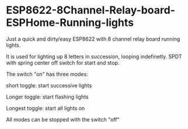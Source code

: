 # ESP8622-8Channel-Relay-board-ESPHome-Running-lights

Just a quick and dirty/easy ESP8622 with 8 channel relay board running lights.

It is used for lighting up 8 letters in succession, looping indefinetly.
SPDT with spring center off switch for start and stop.

The switch "on" has three modes:

short toggle: start successive lights

Longer toggle: start flashing lights

Longest toggle: start all lights on


All modes can be stopped with the switch "off"
